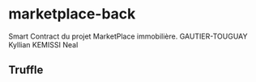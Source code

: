# marketplace-back

Smart Contract du projet MarketPlace immobilière.
GAUTIER-TOUGUAY Kyllian
KEMISSI Neal

## Truffle